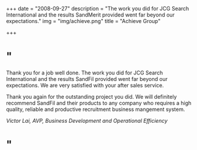+++
date = "2008-09-27"
description = "The work you did for JCG Search International and the results SandMerit provided went far beyond our expectations."
img = "img/achieve.png"
title = "Achieve Group"

+++

# "

Thank you for a job well done. The work you did for JCG Search International and the results SandFil provided went far beyond our expectations. We are very satisfied with your after sales service.

Thank you again for the outstanding project you did. We will definitely recommend SandFil and their products to any company who requires a high quality, reliable and productive recruitment business mangement system.

<em>Victor Lai, AVP, Business Development and Operational Efficiency</em>

# "
